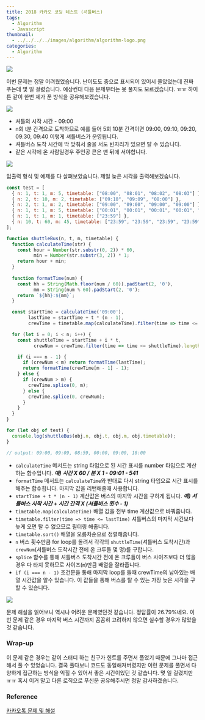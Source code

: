 ```yaml
---
title: 2018 카카오 코딩 테스트 (셔틀버스)
tags:
  - Algorithm
  - Javascript
thumbnail:
  - ../../../../images/algorithm/algorithm-logo.png
categories:
  - Algorithm
---
```


![](../../../../images/algorithm/algorithm-logo.png)

이번 문제는 정말 어려웠었습니다. 난이도도 중으로 표시되어 있어서 쫄았었는데 진짜 푸는데 몇 일 걸렸습니다. 예상컨대 다음 문제부터는 못 풀지도 모르겠습니다. ㅠㅠ 하이튼 같이 한번 제가 푼 방식을 공유해보겠습니다.

![](../../../../images/algorithm/2018-kakao-blind-recruitment-round-1-4-01.png)

* 셔틀의 시작 시간 - 09:00
* n회 t분 간격으로 도착하므로 예를 들어 5회 10분 간격이면 09:00, 09:10, 09:20, 09:30, 09:40 이렇게 셔틀버스가 운영됩니다.
* 셔틀버스 도착 시간에 딱 맞춰서 줄을 서도 빈자리가 있으면 탈 수 있습니다.
* 같은 시각에 온 사람일경우 주인공 콘은 맨 뒤에 서야합니다.

![](../../../../images/algorithm/2018-kakao-blind-recruitment-round-1-4-02.png)

입출력 형식 및 예제를 다 살펴보았습니다. 제일 늦은 시각을 출력해보겠습니다.

``` js
const test = [
  { n: 1, t: 1, m: 5, timetable: ["08:00", "08:01", "08:02", "08:03"] },
  { n: 2, t: 10, m: 2, timetable: ["09:10", "09:09", "08:00"] },
  { n: 2, t: 1, m: 2, timetable: ["09:00", "09:00", "09:00", "09:00"] },
  { n: 1, t: 1, m: 5, timetable: ["00:01", "00:01", "00:01", "00:01", "00:01"] },
  { n: 1, t: 1, m: 1, timetable: ["23:59"] },
  { n: 10, t: 60, m: 45, timetable: ["23:59", "23:59", "23:59", "23:59", "23:59", "23:59", "23:59", "23:59", "23:59", "23:59", "23:59", "23:59", "23:59", "23:59", "23:59", "23:59"] },
];

function shuttleBus(n, t, m, timetable) {
  function calculateTime(str) {
    const hour = Number(str.substr(0, 2)) * 60,
          min = Number(str.substr(3, 2)) * 1;
    return hour + min;
  }
  
  function formatTime(num) {
    const hh = String(Math.floor(num / 60)).padStart(2, '0'),
          mm = String(num % 60).padStart(2, '0');
    return `${hh}:${mm}`;
  }

  const startTime = calculateTime('09:00'),
        lastTime = startTime + t * (n - 1),
        crewTime = timetable.map(calculateTime).filter(time => time <= lastTime).sort();

  for (let i = 0; i < n; i++) {
    const shuttleTime = startTime + i * t,
          crewNum = crewTime.filter(time => time <= shuttleTime).length;

    if (i === n - 1) {
      if (crewNum < m) return formatTime(lastTime);
      return formatTime(crewTime[m - 1] - 1);
    } else {
      if (crewNum > m) {
        crewTime.splice(0, m);
      } else {
        crewTime.splice(0, crewNum);
      }
    }
  }
}

for (let obj of test) {
  console.log(shuttleBus(obj.n, obj.t, obj.m, obj.timetable));
}

// output: 09:00, 09:09, 08:59, 00:00, 09:00, 18:00
```

* <code>calculateTime</code> 메서드는 string 타입으로 된 시간 표시를 number 타입으로 계산하는 함수입니다.
***예) 시간 X 60 / 분 X 1 - 09:01 - 541***
* <code>formatTime</code> 메서드는 <code>calculateTime</code>와 반대로 다시 string 타입으로 시간 표시를 해주는 함수힙니다. 마지막 값을 리턴해줄때 사용합니다.
* <code>startTime + t \* (n - 1)</code> 계산값은 버스의 마지막 시간을 구하게 됩니다.
***예) 셔틀버스 시작 시간 + 시간 간격 X (셔틀버스 횟수 - 1)***
* <code>timetable.map(calculateTime)</code> 배열 값을 전부 time 계산값으로 바꿔줍니다.
* <code>timetable.filter(time => time <= lastTime)</code> 셔틀버스의 마지막 시간보다 늦게 오면 탈 수 없으므로 필터링 해줍니다.
* <code>timetable.sort()</code> 배열을 오름차순으로 정렬해줍니다.
* <code>n</code> 버스 횟수만큼 for loop를 돌려서 각각의 <code>shuttleTime</code>(셔틀버스 도착시간)과 <code>crewNum</code>(셔틀버스 도착시간 전에 온 크루들 몇 명)를 구합니다.
* <code>splice</code> 함수를 통해 셔틀버스 도착시간 전에 온 크루들이 버스 사이즈보다 더 많을 경우 다 타지 못하므로 사이즈(<code>m</code>)만큼 배열을 잘라줍니다.
* <code>if (i === n - 1)</code> 조건문을 통해 마지막 loop를 돌때 crewTime의 남아있는 배열 시간값을 알수 있습니다. 이 값들을 통해 버스를 탈 수 있는 가장 늦은 시각을 구할 수 있습니다.

![](../../../../images/algorithm/2018-kakao-blind-recruitment-round-1-4-03.png)

문제 해설을 읽어보니 역시나 어려운 문제였던것 같습니다. 정답률이 26.79%네요. 이번 문제 같은 경우 마지막 버스 시간까지 꼼꼼히 고려하지 않으면 실수할 경우가 많았을 것 같습니다.

### Wrap-up

이 문제 같은 경우는 같이 스터디 하는 친구가 힌트를 주면서 풀었기 때문에 그나마 접근해서 풀 수 있었습니다. 결국 풀다보니 코드도 동일해져버렸지만 이런 문제를 풀면서 다양하게 접근하는 방식을 익힐 수 있어서 좋은 시간이었던 것 같습니다. 몇 일 걸렸지만 ㅠㅠ 혹시 이거 말고 다른 로직으로 푸신분 공유해주시면 정말 감사하겠습니다.

### Reference

[카카오톡 문제 및 해설](http://tech.kakao.com/2017/09/27/kakao-blind-recruitment-round-1/)